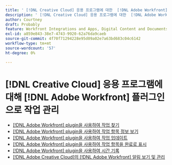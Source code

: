 ```yaml
---
title: ' [!DNL Creative Cloud] 응용 프로그램에 대한  [!DNL Adobe Workfront] 플러그인으로 작업 관리'
description: ' [!DNL Creative Cloud] 응용 프로그램에 대한  [!DNL Adobe Workfront] 플러그인으로 작업 관리'
author: Courtney
draft: Probably
feature: Workfront Integrations and Apps, Digital Content and Documents
exl-id: a859e843-38e7-4743-9920-62a76da9caeb
source-git-commit: 4f70f71294228e95d09a02e7a63bd683c04c6142
workflow-type: tm+mt
source-wordcount: '57'
ht-degree: 0%

---
```


# [!DNL Creative Cloud] 응용 프로그램에 대해 [!DNL Adobe Workfront] 플러그인으로 작업 관리

* [ [!DNL Adobe Workfront] plugin을 사용하여 작업 찾기](/help/quicksilver/workfront-integrations-and-apps/adobe-workfront-for-creative-cloud/wf-cc-find-work.md)
* [ [!DNL Adobe Workfront] plugin을 사용하여 작업 항목 정보 보기](/help/quicksilver/workfront-integrations-and-apps/adobe-workfront-for-creative-cloud/wf-cc-view-work-info.md)
* [ [!DNL Adobe Workfront] plugin을 사용하여 작업 업데이트](/help/quicksilver/workfront-integrations-and-apps/adobe-workfront-for-creative-cloud/wf-cc-update.md)
* [ [!DNL Adobe Workfront] plugin을 사용하여 작업 항목을 완료로 표시](/help/quicksilver/workfront-integrations-and-apps/adobe-workfront-for-creative-cloud/wf-cc-complete.md)
* [ [!DNL Adobe Workfront] plugin을 사용하여 시간 기록](/help/quicksilver/workfront-integrations-and-apps/adobe-workfront-for-creative-cloud/wf-cc-log-time.md)
* [ [!DNL Adobe Creative Cloud]의  [!DNL Adobe Workfront] 알림 보기 및 관리](/help/quicksilver/workfront-integrations-and-apps/adobe-workfront-for-creative-cloud/wf-cc-notifications.md)
